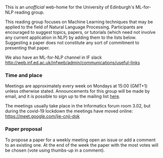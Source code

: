 This is an *unofficial* web-home for the University of Edinburgh's ML-for-NLP reading group. 

This reading group focuses on Machine Learning techniques that may be applied to the field of Natural Language Processing. Participants are encouraged to suggest topics, papers, or tutorials (which need not involve any current application in NLP) by adding them to the lists below. 
Suggesting a paper does not constitute any sort of commitment to presenting that paper. 

We also have an ML-for-NLP channel in IF slack http://web.inf.ed.ac.uk/infweb/admin/communications/useful-links

### Time and place
Meetings are approximately every week on Mondays at 15:00 (GMT+1) unless otherwise stated. Announcements for this group will be made by email, and it is possible to sign up to the mailing list [here](http://lists.inf.ed.ac.uk/mailman/listinfo/ml-for-nlp).

The meetings usually take place in the Informatics forum room 3.02, but during the covid-19 lockdown the meetings have moved online: https://meet.google.com/jie-cnji-dok

### Paper proposal
To propose a paper for a weekly meeting open an issue or add a comment to an existing one. 
At the end of the week the paper with the most votes will be chosen (vote using thumbs-up in a comment).
